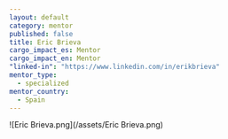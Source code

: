 ```yaml
---
layout: default
category: mentor
published: false
title: Eric Brieva
cargo_impact_es: Mentor
cargo_impact_en: Mentor
"linked-in": "https://www.linkedin.com/in/erikbrieva"
mentor_type: 
  - specialized
mentor_country: 
  - Spain
---
```


![Eric Brieva.png](/assets/Eric Brieva.png)

